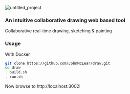 ![untitled_project](https://user-images.githubusercontent.com/2152766/32608825-71e68582-c555-11e7-8177-02759caddb15.gif)

### An intuitive collaborative drawing web based tool

Collaborative real-time drawing, sketching & painting

### Usage

With Docker

```bash
git clone https://github.com/JohnMcLear/draw.git
cd draw
. build.sh
. run.sh
```

Now browse to http://localhost:3002!
